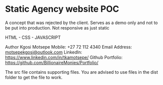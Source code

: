 # Static Agency website POC

A concept that was rejected by the client. Serves as a demo only and not to be put into production. Not responsive as just static

HTML - CSS - JAVASCRIPT

Author Kgosi Motsepe
Mobile: +27 72 112 4340
Email Address: motsepekgosi@outlook.com
LinkedIn: https://www.linkedin.com/in/tkamotsepe/
Github Portfolio: https://github.com/BillionaireMonies/Portfolio/

The src file contains supporting files. You are advised to use files in the dist folder to get the file to work. 

